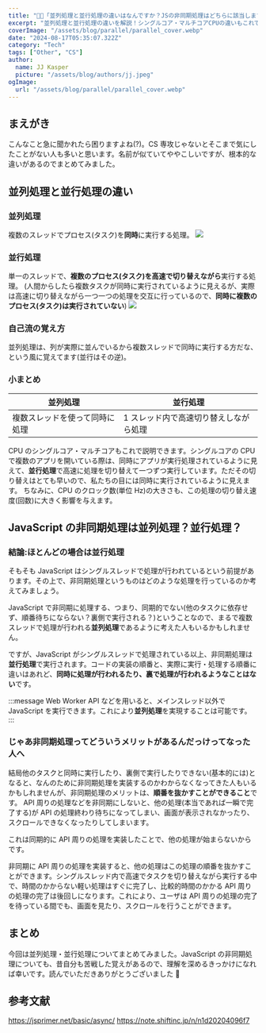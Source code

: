 ```yaml
---
title: "👨‍💼「並列処理と並行処理の違いはなんですか？JSの非同期処理はどちらに該当しますか？」"
excerpt: "並列処理と並行処理の違いを解説！シングルコア・マルチコアCPUの違いもこれで解決！"
coverImage: "/assets/blog/parallel/parallel_cover.webp"
date: "2024-08-17T05:35:07.322Z"
category: "Tech"
tags: ["Other", "CS"]
author:
  name: JJ Kasper
  picture: "/assets/blog/authors/jj.jpeg"
ogImage:
  url: "/assets/blog/parallel/parallel_cover.webp"
---
```


## まえがき

こんなこと急に聞かれたら困りますよね(?)。CS 専攻じゃないとそこまで気にしたことがない人も多いと思います。名前が似ていてややこしいですが、根本的な違いがあるのでまとめてみました。

## 並列処理と並行処理の違い

### 並列処理

複数のスレッドでプロセス(タスク)を**同時**に実行する処理。
![](https://storage.googleapis.com/zenn-user-upload/561c85428fdb-20240817.png)

### 並行処理

単一のスレッドで、**複数のプロセス(タスク)を高速で切り替えながら**実行する処理。
(人間からしたら複数タスクが同時に実行されているように見えるが、実際は高速に切り替えながら一つ一つの処理を交互に行っているので、**同時に複数のプロセス(タスク)は実行されていない**)
![](https://storage.googleapis.com/zenn-user-upload/2971e7586b04-20240817.png)

### 自己流の覚え方

並列処理は、列が実際に並んでいるから複数スレッドで同時に実行する方だな、という風に覚えてます(並行はその逆)。

### 小まとめ

| 並列処理                       | 並行処理                               |
| ------------------------------ | -------------------------------------- |
| 複数スレッドを使って同時に処理 | 1 スレッド内で高速切り替えしながら処理 |

CPU のシングルコア・マルチコアもこれで説明できます。シングルコアの CPU で複数のアプリを開いている際は、同時にアプリが実行処理されているように見えて、**並行処理**で高速に処理を切り替えて一つずつ実行しています。ただその切り替えはとても早いので、私たちの目には同時に実行されているように見えます。
ちなみに、CPU のクロック数(単位 Hz)の大きさも、この処理の切り替え速度(回数)に大きく影響を与えます。

## JavaScript の非同期処理は並列処理？並行処理？

### 結論:ほとんどの場合は並行処理

そもそも JavaScript はシングルスレッドで処理が行われているという前提があります。その上で、非同期処理というものはどのような処理を行っているのか考えてみましょう。

JavaScript で非同期に処理する、つまり、同期的でない(他のタスクに依存せず、順番待ちにならない？裏側で実行される？)ということなので、まるで複数スレッドで処理が行われる**並列処理**であるように考えた人もいるかもしれません。

ですが、JavaScript がシングルスレッドで処理されている以上、非同期処理は**並行処理**で実行されます。コードの実装の順番と、実際に実行・処理する順番に違いはあれど、**同時に処理が行われるたり、裏で処理が行われるようなことはない**です。

:::message
Web Worker API などを用いると、メインスレッド以外で JavaScript を実行できます。これにより**並列処理**を実現することは可能です。
:::

### じゃあ非同期処理ってどういうメリットがあるんだっけってなった人へ

結局他のタスクと同時に実行したり、裏側で実行したりできない(基本的には)となると、なんのために非同期処理を実装するのかわからなくなってきた人もいるかもしれませんが、非同期処理のメリットは、**順番を抜かすことができること**です。
API 周りの処理などを非同期にしないと、他の処理(本当であれば一瞬で完了する)が API の処理終わり待ちになってしまい、画面が表示されなかったり、スクロールできなくなったりしてしまいます。

これは同期的に API 周りの処理を実装したことで、他の処理が始まらないからです。

非同期に API 周りの処理を実装すると、他の処理はこの処理の順番を抜かすことができます。シングルスレッド内で高速でタスクを切り替えながら実行する中で、時間のかからない軽い処理はすぐに完了し、比較的時間のかかる API 周りの処理の完了は後回しになります。これにより、ユーザは API 周りの処理の完了を待っている間でも、画面を見たり、スクロールを行うことができます。

## まとめ

今回は並列処理・並行処理についてまとめてみました。JavaScript の非同期処理についても、昔自分も苦戦した覚えがあるので、理解を深めるきっかけになれば幸いです。読んでいただきありがとうございました 🤝

## 参考文献

https://jsprimer.net/basic/async/
https://note.shiftinc.jp/n/n1d20204096f7
